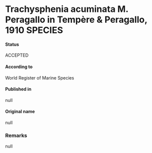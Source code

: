 Trachysphenia acuminata M. Peragallo in Tempère & Peragallo, 1910 SPECIES
=======

#### Status
ACCEPTED

#### According to
World Register of Marine Species

#### Published in
null

#### Original name
null

### Remarks
null